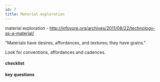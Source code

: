 ```yaml
---
id: 7
title: Material exploration
---
```


material exploration - http://infovore.org/archives/2011/08/22/technology-as-a-material/

"Materials have desires, affordances, and textures; they have grains."

Look for conventions, affordances and cadences.


#### checklist


#### key questions
